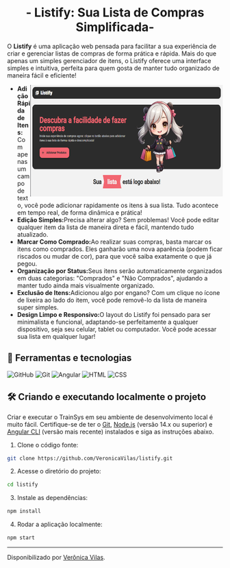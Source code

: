 <div align="center">
  <h1>- Listify: Sua Lista de Compras Simplificada-</h1>
</div>

O **Listify** é uma aplicação web pensada para facilitar a sua experiência de criar e gerenciar listas de compras de forma prática e rápida. Mais do que apenas um simples gerenciador de itens, o Listify oferece uma interface simples e intuitiva, perfeita para quem gosta de manter tudo organizado de maneira fácil e eficiente!

<div>
  <img align="right" alt="Imagem de uma garota de cabelo branco segurando sacolas de compras" width="450" height="260" src="./public/images/mockup.png">
<ul>
  <li><strong>Adição Rápida de Itens:</strong> Com apenas um campo de texto, você pode adicionar rapidamente os itens à sua lista. Tudo acontece em tempo real, de forma dinâmica e prática!</li>
  <li><strong>Edição Simples:</strong>Precisa alterar algo? Sem problemas! Você pode editar qualquer item da lista de maneira direta e fácil, mantendo tudo atualizado.</li>
  <li><strong>Marcar Como Comprado:</strong>Ao realizar suas compras, basta marcar os itens como comprados. Eles ganharão uma nova aparência (podem ficar riscados ou mudar de cor), para que você saiba exatamente o que já pegou.</li>
  <li><strong>Organização por Status:</strong>Seus itens serão automaticamente organizados em duas categorias: "Comprados" e "Não Comprados", ajudando a manter tudo ainda mais visualmente organizado.</li>
  <li><strong>Exclusão de Itens:</strong>Adicionou algo por engano? Com um clique no ícone de lixeira ao lado do item, você pode removê-lo da lista de maneira super simples.</li>
  <li><strong>Design Limpo e Responsivo:</strong>O layout do Listify foi pensado para ser minimalista e funcional, adaptando-se perfeitamente a qualquer dispositivo, seja seu celular, tablet ou computador. Você pode acessar sua lista em qualquer lugar!</li>
</ul>
</div>

<h2> 🧮 Ferramentas e tecnologias </h2>

![GitHub](https://img.shields.io/badge/GitHub-000?style=for-the-badge&logo=github&logoColor=30A3DC)
![Git](https://img.shields.io/badge/Git-000?style=for-the-badge&logo=git&logoColor=E94D5F)
![Angular](https://img.shields.io/badge/Angular-000?style=for-the-badge&logo=angular&logoColor=960323)
![HTML](https://img.shields.io/badge/HTML5-000?style=for-the-badge&logo=html5&logoColor=E34F26>)
![CSS](https://img.shields.io/badge/CSS3-000?style=for-the-badge&logo=css3&logoColor=1572B6)

<h2> 🛠️ Criando e executando localmente o projeto </h2>

Criar e executar o TrainSys em seu ambiente de desenvolvimento local é muito fácil. Certifique-se de ter o [Git](https://git-scm.com/downloads), [Node.js](https://nodejs.org/en/) (versão 14.x ou superior) e [Angular CLI](https://angular.io/cli) (versão mais recente) instalados e siga as instruções abaixo.


1. Clone o código fonte:

```bash
git clone https://github.com/VeronicaVilas/listify.git
```

2. Acesse o diretório do projeto:

```bash
cd listify
```

3. Instale as dependências:

```bash
npm install
```

4. Rodar a aplicação localmente:

```bash
npm start
```


------------
Disponibilizado por [Verônica Vilas](https://www.linkedin.com/in/veronica-vilas/ "veronica-vilas").
